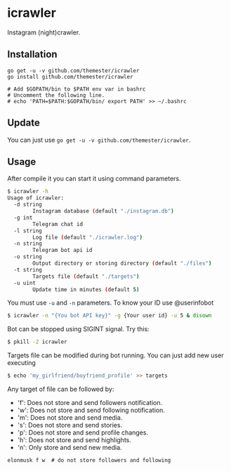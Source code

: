 # icrawler
Instagram (night)crawler.

## Installation
```
go get -u -v github.com/themester/icrawler
go install github.com/themester/icrawler

# Add $GOPATH/bin to $PATH env var in bashrc
# Uncomment the following line.
# echo 'PATH=$PATH:$GOPATH/bin/ export PATH' >> ~/.bashrc
```

## Update

You can just use `go get -u -v github.com/themester/icrawler`.

## Usage

After compile it you can start it using command parameters.

```bash
$ icrawler -h
Usage of icrawler:
  -d string
    	Instagram database (default "./instagram.db")
  -g int
    	Telegram chat id
  -l string
    	Log file (default "./icrawler.log")
  -n string
    	Telegram bot api id
  -o string
    	Output directory or storing directory (default "./files")
  -t string
    	Targets file (default "./targets")
  -u uint
    	Update time in minutes (default 5)
```

You must use `-u` and `-n` parameters. To know your ID use @userinfobot

```bash
$ icrawler -n "{You bot API key}" -g {Your user id} -u 5 & disown
```

Bot can be stopped using SIGINT signal. Try this:

```bash
$ pkill -2 icrawler
```

Targets file can be modified during bot running. You can just add new user executing

```bash
$ echo 'my_girlfriend/boyfriend_profile' >> targets
```

Any target of file can be followed by:
- 'f': Does not store and send followers notification.
- 'w': Does not store and send following notification.
- 'm': Does not store and send media.
- 's': Does not store and send stories.
- 'p': Does not store and send profile changes.
- 'h': Does not store and send highlights.
- 'n': Only store and send new media.

```
elonmusk f w  # do not store followers and following
```
